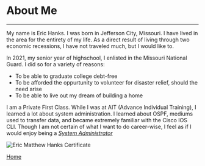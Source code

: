 # About Me

----------------------------------

My name is Eric Hanks. I was born in Jefferson City, Missouri. I have lived in the area for the entirety of my life. As a direct result of living through two economic recessions, I have not traveled much, but I would like to.  

In 2021, my senior year of highschool, I enlisted in the Missouri National Guard. I did so for a variety of reasons:
- To be able to graduate college debt-free
- To be afforded the oppurtunity to volunteer for disaster relief, should the need arise
- To be able to live out my dream of building a home 

I am a Private First Class. While I was at AIT (Advance Individual Training), I learned a lot about system administration. I learned about OSPF, mediums used to transfer data, and became extremely familiar with the Cisco IOS CLI. Though I am not certain of what I want to do career-wise, I feel as if I would enjoy being a [*System Administrator*](https://www.bls.gov/ooh/computer-and-information-technology/network-and-computer-systems-administrators.htm "Bureau of Labor Statistics")


![Eric Matthew Hanks Certificate](https://scontent-den4-1.xx.fbcdn.net/v/t1.6435-9/186549909_10159749591872625_8932803502958502030_n.jpg?_nc_cat=109&ccb=1-7&_nc_sid=8bfeb9&_nc_ohc=vazJI7mBnfoAX-3CIci&_nc_ht=scontent-den4-1.xx&oh=00_AT83oD7gEham8V5JsKKvVnHrYsFT4-gDO_QH6PEh6uNPqQ&oe=63781C91)





[Home](https://github.com/EricMHanks/EricHanks-midterm 'My homepage')

